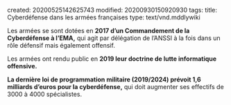 created: 20200525142625743
modified: 20200930150920930
tags: 
title: Cyberdéfense dans les armées françaises
type: text/vnd.mddlywiki

Les armées se sont dotées en **2017 d’un Commandement de la Cyberdéfense à l’EMA,** qui agit par délégation de l’ANSSI à la fois dans un rôle défensif mais également offensif.

Les armées ont rendu public en **2019 leur doctrine de lutte informatique offensive.**

**La dernière loi de programmation militaire (2019/2024) prévoit 1,6 milliards d’euros pour la cyberdéfense,** qui doit augmenter ses effectifs de 3000 à 4000 spécialistes.